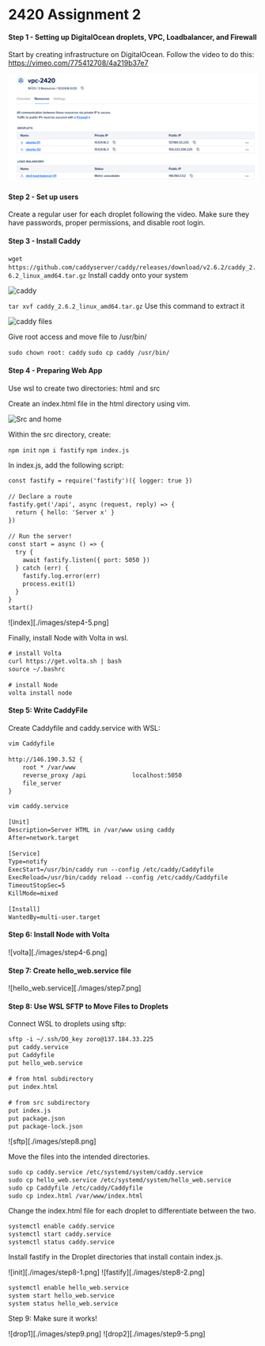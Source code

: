 # 2420 Assignment 2
#### Step 1 - Setting up DigitalOcean droplets, VPC, Loadbalancer, and Firewall

Start by creating infrastructure on DigitalOcean. Follow the video to do this: https://vimeo.com/775412708/4a219b37e7

![DigitalOcean Setup](./images/step1.png)

#### Step 2 - Set up users

Create a regular user for each droplet following the video. Make sure they have passwords, proper permissions, and disable root login.

#### Step 3 - Install Caddy

```wget https://github.com/caddyserver/caddy/releases/download/v2.6.2/caddy_2.6.2_linux_amd64.tar.gz```
Install caddy onto your system

![caddy](./images/step3.png)

```tar xvf caddy_2.6.2_linux_amd64.tar.gz```
Use this command to extract it

![caddy files](./images/step3-5.png)

Give root access and move file to /usr/bin/

```sudo chown root: caddy```
```sudo cp caddy /usr/bin/```

#### Step 4 - Preparing Web App
Use wsl to create two directories: html and src

Create an index.html file in the html directory using vim.

![Src and home](./images/step4.png)

Within the src directory, create:


```npm init```
```npm i fastify```
```npm index.js```

In index.js, add the following script:

```// Require the framework and instantiate it
const fastify = require('fastify')({ logger: true })

// Declare a route
fastify.get('/api', async (request, reply) => {
  return { hello: 'Server x' }
})

// Run the server!
const start = async () => {
  try {
    await fastify.listen({ port: 5050 })
  } catch (err) {
    fastify.log.error(err)
    process.exit(1)
  }
}
start()
```
![index][./images/step4-5.png]

Finally, install Node with Volta in wsl.

```
# install Volta
curl https://get.volta.sh | bash
source ~/.bashrc

# install Node
volta install node
```


#### Step 5: Write CaddyFile

Create Caddyfile and caddy.service with WSL:

```
vim Caddyfile

http://146.190.3.52 {
    root * /var/www
    reverse_proxy /api             localhost:5050
    file_server    
}
```

```
vim caddy.service

[Unit]
Description=Server HTML in /var/www using caddy
After=network.target

[Service]
Type=notify
ExecStart=/usr/bin/caddy run --config /etc/caddy/Caddyfile
ExecReload=/usr/bin/caddy reload --config /etc/caddy/Caddyfile
TimeoutStopSec=5
KillMode=mixed

[Install]
WantedBy=multi-user.target
```
#### Step 6: Install Node with Volta

![volta][./images/step4-6.png]

#### Step 7: Create hello_web.service file

![hello_web.service][./images/step7.png]

#### Step 8: Use WSL SFTP to Move Files to Droplets

Connect WSL to droplets using sftp:

```
sftp -i ~/.ssh/DO_key zoro@137.184.33.225
put caddy.service
put Caddyfile
put hello_web.service

# from html subdirectory
put index.html

# from src subdirectory
put index.js
put package.json
put package-lock.json
```
![sftp][./images/step8.png]

Move the files into the intended directories.

```
sudo cp caddy.service /etc/systemd/system/caddy.service
sudo cp hello_web.service /etc/systemd/system/hello_web.service
sudo cp Caddyfile /etc/caddy/Caddyfile
sudo cp index.html /var/www/index.html
```

Change the index.html file for each droplet to differentiate between the two. 

```
systemctl enable caddy.service
systemctl start caddy.service
systemctl status caddy.service
```
Install fastify in the Droplet directories that install contain index.js.

![init][./images/step8-1.png]
![fastify][./images/step8-2.png]

```
systemctl enable hello_web.service
system start hello_web.service
system status hello_web.service
```

Step 9: Make sure it works!

![drop1][./images/step9.png]
![drop2][./images/step9-5.png]


